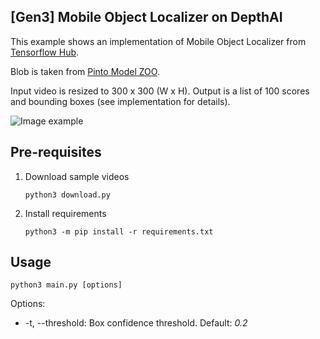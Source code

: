 ## [Gen3] Mobile Object Localizer on DepthAI

This example shows an implementation of Mobile Object Localizer from [Tensorflow Hub](https://tfhub.dev/google/lite-model/object_detection/mobile_object_localizer_v1/1/default/1).

Blob is taken from [Pinto Model ZOO](https://github.com/PINTO0309/PINTO_model_zoo/tree/main/151_object_detection_mobile_object_localizer).

Input video is resized to 300 x 300 (W x H). Output is a list of 100 scores and bounding boxes (see implementation for details).

![Image example](https://user-images.githubusercontent.com/18037362/140496684-e886fc00-612d-44dd-a6fe-c0d47988246f.gif)

## Pre-requisites

1. Download sample videos
   ```
   python3 download.py
   ```
2. Install requirements
   ```
   python3 -m pip install -r requirements.txt
   ```

## Usage

```
python3 main.py [options]
```

Options:

* -t, --threshold: Box confidence threshold. Default: *0.2*